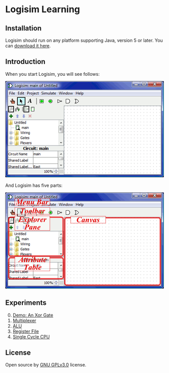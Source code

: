 # Logisim Learning

## Installation
Logisim should run on any platform supporting Java, version 5 or later. You can [download it here](http://www.cburch.com/logisim/download.html).

## Introduction
When you start Logisim, you will see follows:

![avatar](assets/logisim_start.png)

And Logisim has five parts:

![avatar](assets/logisim_parts.png)

## Experiments

0. [Demo: An Xor Gate](src/exp0-demo-xor-gate/)
1. [Multiplexer](src/exp1-multiplexer/)
2. [ALU](src/exp2-alu/)
3. [Register File](src/exp3-register-file/)
4. [Single Cycle CPU](src/exp4-single-cycle-cpu/)

## License
Open source by [GNU GPLv3.0](https://choosealicense.com/licenses/gpl-3.0/) license.
